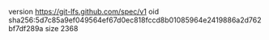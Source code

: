 version https://git-lfs.github.com/spec/v1
oid sha256:5d7c85a9ef049564ef67d0ec818fccd8b01085964e2419886a2d762bf7df289a
size 2368
